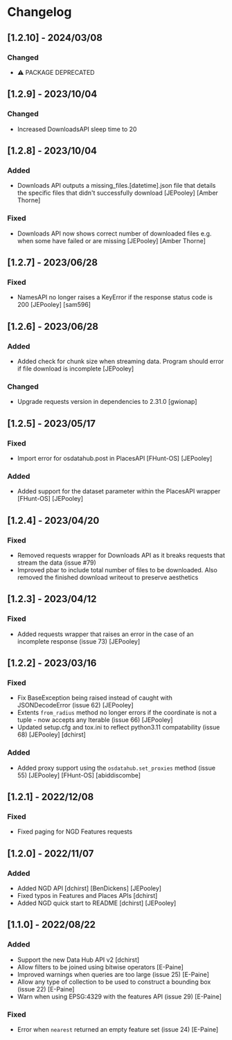 # Changelog

## [1.2.10] - 2024/03/08

### Changed
- ⚠ PACKAGE DEPRECATED 

## [1.2.9] - 2023/10/04

### Changed
- Increased DownloadsAPI sleep time to 20

## [1.2.8] - 2023/10/04

### Added
- Downloads API outputs a missing_files.[datetime].json file that details the specific files that didn't successfully download [JEPooley] [Amber Thorne]

### Fixed
- Downloads API now shows correct number of downloaded files e.g. when some have failed or are missing [JEPooley] [Amber Thorne]

## [1.2.7] - 2023/06/28

### Fixed
- NamesAPI no longer raises a KeyError if the response status code is 200 [JEPooley] [sam596]

## [1.2.6] - 2023/06/28

### Added
- Added check for chunk size when streaming data. Program should error if file download is incomplete [JEPooley]

### Changed
- Upgrade requests version in dependencies to 2.31.0 [gwionap]

## [1.2.5] - 2023/05/17

### Fixed

- Import error for osdatahub.post in PlacesAPI [FHunt-OS] [JEPooley]

### Added

- Added support for the dataset parameter within the PlacesAPI wrapper [FHunt-OS] [JEPooley]

## [1.2.4] - 2023/04/20

### Fixed

- Removed requests wrapper for Downloads API as it breaks requests that stream the data (issue #79)
- Improved pbar to include total number of files to be downloaded. Also removed the finished download writeout to preserve aesthetics

## [1.2.3] - 2023/04/12

### Fixed

- Added requests wrapper that raises an error in the case of an incomplete response (issue 73) [JEPooley]

## [1.2.2] - 2023/03/16

### Fixed

- Fix BaseException being raised instead of caught with JSONDecodeError (issue 62) [JEPooley]
- Extents `from_radius` method no longer errors if the coordinate is not a tuple - now accepts any Iterable (issue 66) [JEPooley]
- Updated setup.cfg and tox.ini to reflect python3.11 compatability (issue 68) [JEPooley] [dchirst]

### Added

- Added proxy support using the `osdatahub.set_proxies` method (issue 55) [JEPooley] [FHunt-OS] [abiddiscombe]

## [1.2.1] - 2022/12/08

### Fixed

- Fixed paging for NGD Features requests

## [1.2.0] - 2022/11/07

### Added

- Added NGD API [dchirst] [BenDickens] [JEPooley]
- Fixed typos in Features and Places APIs [dchirst]
- Added NGD quick start to README [dchirst] [JEPooley]

## [1.1.0] - 2022/08/22

### Added

- Support the new Data Hub API v2 [dchirst]
- Allow filters to be joined using bitwise operators [E-Paine]
- Improved warnings when queries are too large (issue 25) [E-Paine]
- Allow any type of collection to be used to construct a bounding box (issue 22) [E-Paine]
- Warn when using EPSG:4329 with the features API (issue 29) [E-Paine]

### Fixed

- Error when `nearest` returned an empty feature set (issue 24) [E-Paine]

